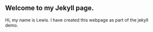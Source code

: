## Welcome to my Jekyll page. 

Hi, my name is Lewis. I have created this webpage as part of the jekyll demo. 



